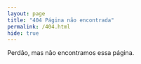```yaml
---
layout: page
title: "404 Página não encontrada"
permalink: /404.html
hide: true
---
```


Perdão, mas não encontramos essa página.
